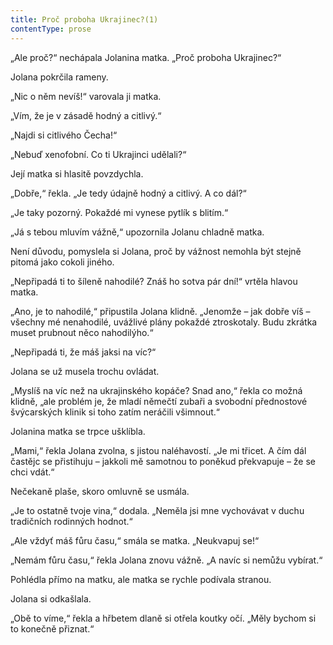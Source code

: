 ```yaml
---
title: Proč proboha Ukrajinec?(1)
contentType: prose
---
```


„Ale proč?“ nechápala Jolanina matka. „Proč proboha Ukrajinec?“

Jolana pokrčila rameny.

„Nic o něm nevíš!“ varovala ji matka.

„Vím, že je v zásadě hodný a citlivý.“

„Najdi si citlivého Čecha!“

„Nebuď xenofobní. Co ti Ukrajinci udělali?“

Její matka si hlasitě povzdychla.

„Dobře,“ řekla. „Je tedy údajně hodný a citlivý. A co dál?“

„Je taky pozorný. Pokaždé mi vynese pytlík s blitím.“

„Já s tebou mluvím vážně,“ upozornila Jolanu chladně matka.

Není důvodu, pomyslela si Jolana, proč by vážnost nemohla být stejně pitomá jako cokoli jiného.

„Nepřipadá ti to šíleně nahodilé? Znáš ho sotva pár dní!“ vrtěla hlavou matka.

„Ano, je to nahodilé,“ připustila Jolana klidně. „Jenomže – jak dobře víš – všechny mé nenahodilé, uvážlivé plány pokaždé ztroskotaly. Budu zkrátka muset prubnout něco nahodilýho.“

„Nepřipadá ti, že máš jaksi na víc?“

Jolana se už musela trochu ovládat.

„Myslíš na víc než na ukrajinského kopáče? Snad ano,“ řekla co možná klidně, „ale problém je, že mladí němečtí zubaři a svobodní přednostové švýcarských klinik si toho zatím neráčili všimnout.“

Jolanina matka se trpce ušklíbla.

„Mami,“ řekla Jolana zvolna, s jistou naléhavostí. „Je mi třicet. A čím dál častějc se přistihuju – jakkoli mě samotnou to poněkud překvapuje – že se chci vdát.“

Nečekaně plaše, skoro omluvně se usmála.

„Je to ostatně tvoje vina,“ dodala. „Neměla jsi mne vychovávat v duchu tradičních rodinných hodnot.“

„Ale vždyť máš fůru času,“ smála se matka. „Neukvapuj se!“

„Nemám fůru času,“ řekla Jolana znovu vážně. „A navíc si nemůžu vybírat.“

Pohlédla přímo na matku, ale matka se rychle podívala stranou.

Jolana si odkašlala.

„Obě to víme,“ řekla a hřbetem dlaně si otřela koutky očí. „Měly bychom si to konečně přiznat.“
